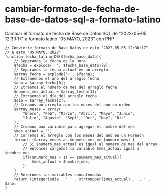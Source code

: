 # cambiar-formato-de-fecha-de-base-de-datos-sql-a-formato-latino
Cambiar el formato de fecha de Base de Datos SQL de "2023-05-05 12:30:17"  a formato latino "05 MAYO, 2023" con PHP

    // Convierte formato de Base Datos de esto "2022-05-05 12:30:17" 
    // a esto "05 MAYO, 2022"
    function fecha_latino_DB($fecha_base_dato){ 
        // Separamos la fecha de la Hora
        $fecha = explode(' ', $fecha_base_dato)[0];
        // Separamos la fecha actual en un arreglo
        $array_fecha = explode('-', $fecha);
        // Extraemnos el ano del arreglo fecha
        $ano = $array_fecha[0];
        // Etraemos el número de mes del arreglo fecha
        $numero_mes_actual = $array_fecha[1];
        // Extraemos el día del arreglo fecha
        $dia = $array_fecha[2];
        // Creamos un arreglo con los meses del ano en orden
        $array_meses = array(
            "Enero", "Feb", "Marzo", "Abril", "Mayo", "Junio", 
            "Julio", "Agosto", "Sept", "Oct", "Nov", "Dic"
        );
        // Creamos una variable para agregar el nombre del mes
        $mes_actual = "";
        // Corremos el arreglo con los meses del ano en un Foreach
        foreach ($array_meses as $numero_mes => $nombre_mes) {
            // Si $numero_mes_actual es igual al numero de mes del array
            // entonces cargamos la variable $mes_actual igual a $nombre_mes
            if(($numero_mes + 1) == $numero_mes_actual){
                $mes_actual = $nombre_mes;
            }
        }
        // Retornmos las variables concatenadas
        return (integer)$dia . ' ' . strtoupper($mes_actual) . ', ' . $ano;
    }
